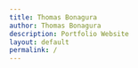 ```yaml
---
title: Thomas Bonagura
author: Thomas Bonagura
description: Portfolio Website
layout: default
permalink: /
---
```

